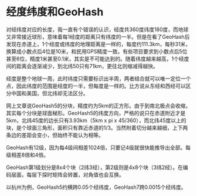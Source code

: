# 经度纬度和GeoHash

对经纬度对应的长度，我一直有个错误的认识，经度共360度纬度180度，而地球又非常接近球形，意味着每1经度的距离只有纬度的一半。但是在看了GeoHash后发现在赤道上，1个经度或纬度的地理距离是一样的，每度约111.3km，每秒31米，换算成小数点后4位是10米，和民用GPS精度一致。有些项目要求到小数点后5位甚至6位，精度1米甚至0.1米，其实是不可能达到的。随着纬度越来越高，1个经度间的距离会逐渐减少，到北纬50只有71km，更往北则缩减得越快。

经度是整个地球一周，此时纬度只需要标识出半周，两者结合就可以唯一定位一个点，因此纬度的范围是经度的一半，但每度是一样的。比方说从东经和西经可以区分中国和美国，但北纬却无法区分。

网上文章说GeoHash5的分块，精度约为5km的正方形。由于到南北极点会收缩，其实每个分块是球面梯形。GeoHash5的纬度方向，严格的说只在赤道附近才是5km，北纬45度的边长只有3.93km（5km x pi x 45/360），而北纬45度以上的块，是个球面三角形，面积只有靠近赤道的1/3。当然附着切分越来越细，上下两条边的差距会变小，但始终不能认为相等。

GeoHash有12级，因为每4级间相差1024倍，只要记4级就很快能推导出全部。每级相差8倍和4倍。

GeoHash第1级划分是8x4个块（2纬3经），第2级则是4x8个块（3纬2经）。在编码层面，每层下探时矩阵会转置，对角值也会互换。

以杭州为例，GeoHash5约横跨0.05个经纬度，GeoHash7跨0.0015个经纬度。